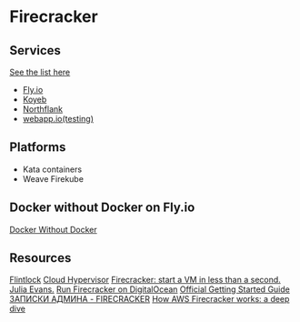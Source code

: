 # Firecracker

## Services

[See the list here](https://firecracker-microvm.github.io/)

  * [Fly.io](https://fly.io/)
  * [Koyeb](https://www.koyeb.com/)
  * [Northflank](https://northflank.com/)
  * [webapp.io(testing)](https://webapp.io/)

## Platforms

  * Kata containers
  * Weave Firekube

## Docker without Docker on Fly.io

[Docker Without Docker](https://fly.io/blog/docker-without-docker/)

## Resources

[Flintlock](https://github.com/weaveworks-liquidmetal/flintlock)
[Cloud Hypervisor](https://github.com/cloud-hypervisor/cloud-hypervisor)
[Firecracker: start a VM in less than a second. Julia Evans.](https://jvns.ca/blog/2021/01/23/firecracker--start-a-vm-in-less-than-a-second/)
[Run Firecracker on DigitalOcean](https://kruzenshtern.org/run-firecracker-on-digitalocean/)
[Official Getting Started Guide](https://github.com/firecracker-microvm/firecracker/blob/main/docs/getting-started.md)
[ЗАПИСКИ АДМИНА - FIRECRACKER](https://sysadmin.pm/firecracker/)
[How AWS Firecracker works: a deep dive](https://unixism.net/2019/10/how-aws-firecracker-works-a-deep-dive/)
